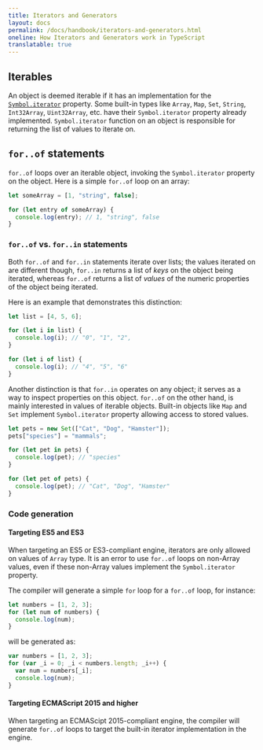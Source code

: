 ```yaml
---
title: Iterators and Generators
layout: docs
permalink: /docs/handbook/iterators-and-generators.html
oneline: How Iterators and Generators work in TypeScript
translatable: true
---
```


## Iterables

An object is deemed iterable if it has an implementation for the [`Symbol.iterator`](Symbols.md#symboliterator) property.
Some built-in types like `Array`, `Map`, `Set`, `String`, `Int32Array`, `Uint32Array`, etc. have their `Symbol.iterator` property already implemented.
`Symbol.iterator` function on an object is responsible for returning the list of values to iterate on.

## `for..of` statements

`for..of` loops over an iterable object, invoking the `Symbol.iterator` property on the object.
Here is a simple `for..of` loop on an array:

```ts
let someArray = [1, "string", false];

for (let entry of someArray) {
  console.log(entry); // 1, "string", false
}
```

### `for..of` vs. `for..in` statements

Both `for..of` and `for..in` statements iterate over lists; the values iterated on are different though, `for..in` returns a list of _keys_ on the object being iterated, whereas `for..of` returns a list of _values_ of the numeric properties of the object being iterated.

Here is an example that demonstrates this distinction:

```ts
let list = [4, 5, 6];

for (let i in list) {
  console.log(i); // "0", "1", "2",
}

for (let i of list) {
  console.log(i); // "4", "5", "6"
}
```

Another distinction is that `for..in` operates on any object; it serves as a way to inspect properties on this object.
`for..of` on the other hand, is mainly interested in values of iterable objects. Built-in objects like `Map` and `Set` implement `Symbol.iterator` property allowing access to stored values.

```ts
let pets = new Set(["Cat", "Dog", "Hamster"]);
pets["species"] = "mammals";

for (let pet in pets) {
  console.log(pet); // "species"
}

for (let pet of pets) {
  console.log(pet); // "Cat", "Dog", "Hamster"
}
```

### Code generation

#### Targeting ES5 and ES3

When targeting an ES5 or ES3-compliant engine, iterators are only allowed on values of `Array` type.
It is an error to use `for..of` loops on non-Array values, even if these non-Array values implement the `Symbol.iterator` property.

The compiler will generate a simple `for` loop for a `for..of` loop, for instance:

```ts
let numbers = [1, 2, 3];
for (let num of numbers) {
  console.log(num);
}
```

will be generated as:

```js
var numbers = [1, 2, 3];
for (var _i = 0; _i < numbers.length; _i++) {
  var num = numbers[_i];
  console.log(num);
}
```

#### Targeting ECMAScript 2015 and higher

When targeting an ECMAScipt 2015-compliant engine, the compiler will generate `for..of` loops to target the built-in iterator implementation in the engine.
